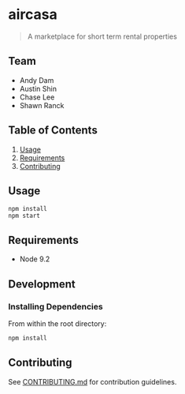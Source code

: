 # aircasa

> A marketplace for short term rental properties

## Team

* Andy Dam
* Austin Shin
* Chase Lee
* Shawn Ranck

## Table of Contents

1. [Usage](#Usage)
1. [Requirements](#requirements)
1. [Contributing](#contributing)

## Usage

```
npm install
npm start
```

## Requirements

* Node 9.2

## Development

### Installing Dependencies

From within the root directory:

```sh
npm install
```

## Contributing

See [CONTRIBUTING.md](CONTRIBUTING.md) for contribution guidelines.
